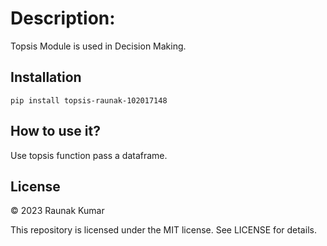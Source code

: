 # Description:
Topsis Module is used in Decision Making.

## Installation
```pip install topsis-raunak-102017148```

## How to use it? 
Use topsis function pass a dataframe.

## License
© 2023 Raunak Kumar

This repository is licensed under the MIT license.
See LICENSE for details.